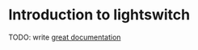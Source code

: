 # Introduction to lightswitch

TODO: write [great documentation](http://jacobian.org/writing/what-to-write/)
